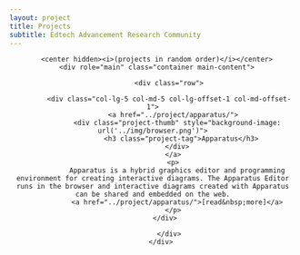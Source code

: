 ```yaml
---
layout: project
title: Projects
subtitle: Edtech Advancement Research Community
---
```

<center>
 <div class="project-list">

      <center hidden><i>(projects in random order)</i></center>
      <div role="main" class="container main-content">

            <div class="row">

            <div class="col-lg-5 col-md-5 col-lg-offset-1 col-md-offset-1">
              <a href="../project/apparatus/">
                <div class="project-thumb" style="background-image: url('../img/browser.png')">
                  <h3 class="project-tag">Apparatus</h3>
                </div>
              </a>
              <p>
                Apparatus is a hybrid graphics editor and programming environment for creating interactive diagrams. The Apparatus Editor runs in the browser and interactive diagrams created with Apparatus can be shared and embedded on the web.
                <a href="../project/apparatus/">[read&nbsp;more]</a>
              </p>
            </div>  


<!--
            <div class="col-lg-5 col-md-5">
              <a href="../project/gp/">
                <div class="project-thumb" style="background-image: url('../images/gp.png')">
                  <h3 class="project-tag">GP</h3>
                </div>
              </a>
              <p>
                GP is an extensible, general-purpose blocks language that is powerful yet easy to learn. As GP learners (ages 12 to adult) gain experience, they can add new commands and features to GP — simultaneously learning concepts like object-oriented programming — all while continuing to use the same blocks-based programming system that they started with.
                <a href="../project/gp/">[read&nbsp;more]</a>
              </p>
            </div> -->  

            </div>
        </div>
</div>
</center>
